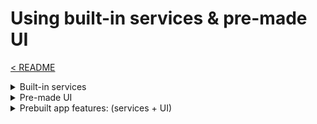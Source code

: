 # Using built-in services & pre-made UI

[< README]

<details>
<summary>Built-in services</summary>
<br>

- DatabaseService
  - .`tapCollection` - adds the docId to the json as 'id'
  - if you add a `String? id` member to your Model, it will hold the docId
- AuthenticationService
- PlatformService

</details>

<details>
<summary>Pre-made UI</summary>
<br>

- auth page
- admin page

</details>

<details>
<summary>Prebuilt app features: (services + UI)</summary>
<br>

- authentication
- profile
- simplified database access
  - snippets make it easy to
    - create a middleware that uses the database service to read/watch docs/collections and save to AppState
    - easily create a widget that reacts to AppState

</details>

[< README]: ../../README.md
